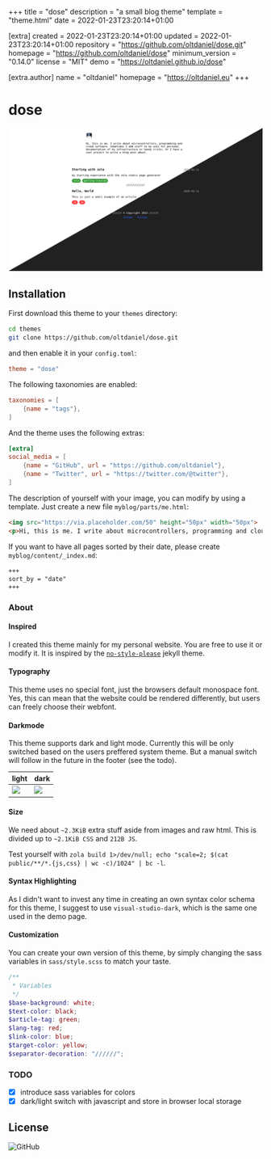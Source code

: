 
+++
title = "dose"
description = "a small blog theme"
template = "theme.html"
date = 2022-01-23T23:20:14+01:00

[extra]
created = 2022-01-23T23:20:14+01:00
updated = 2022-01-23T23:20:14+01:00
repository = "https://github.com/oltdaniel/dose.git"
homepage = "https://github.com/oltdaniel/dose"
minimum_version = "0.14.0"
license = "MIT"
demo = "https://oltdaniel.github.io/dose"

[extra.author]
name = "oltdaniel"
homepage = "https://oltdaniel.eu"
+++        

# dose

![](screenshot.png?raw=true)

## Installation

First download this theme to your `themes` directory:

```bash
cd themes
git clone https://github.com/oltdaniel/dose.git
```

and then enable it in your `config.toml`:

```toml
theme = "dose"
```

The following taxonomies are enabled:

```toml
taxonomies = [
    {name = "tags"},
]
```

And the theme uses the following extras:

```toml
[extra]
social_media = [
    {name = "GitHub", url = "https://github.com/oltdaniel"},
    {name = "Twitter", url = "https://twitter.com/@twitter"},
]
```

The description of yourself with your image, you can modify by using a template. Just create a new
file `myblog/parts/me.html`:

```html
<img src="https://via.placeholder.com/50" height="50px" width="50px">
<p>Hi, this is me. I write about microcontrollers, programming and cloud software. ...</p>
```

If you want to have all pages sorted by their date, please create `myblog/content/_index.md`:
```
+++
sort_by = "date"
+++
```

### About

#### Inspired
I created this theme mainly for my personal website. You are free to use it or modify it. It is inspired by the [`no-style-please`](https://riggraz.dev/no-style-please/) jekyll theme.

#### Typography

This theme uses no special font, just the browsers default monospace font. Yes, this can mean that the website could be rendered differently, but users can freely choose their webfont.

#### Darkmode

This theme supports dark and light mode. Currently this will be only switched based on the users preffered system theme. But a manual switch will follow in the future in the footer (see the todo).

| light | dark |
|-|-|
| ![](screenshot-light.png) | ![](screenshot-dark.png) |

#### Size

We need about `~2.3KiB` extra stuff aside from images and raw html. This is divided up to `~2.1KiB CSS` and `212B JS`.

Test yourself with `zola build 1>/dev/null; echo "scale=2; $(cat public/**/*.{js,css} | wc -c)/1024" | bc -l`.

#### Syntax Highlighting

As I didn't want to invest any time in creating an own syntax color schema for this theme, I suggest to use `visual-studio-dark`, which is the same one used in the demo page.

#### Customization

You can create your own version of this theme, by simply changing the sass variables in `sass/style.scss` to match your taste.

```scss
/**
 * Variables
 */
$base-background: white;
$text-color: black;
$article-tag: green;
$lang-tag: red;
$link-color: blue;
$target-color: yellow;
$separator-decoration: "//////";
```

### TODO

- [x] introduce sass variables for colors
- [x] dark/light switch with javascript and store in browser local storage

## License

![GitHub](https://img.shields.io/github/license/oltdaniel/dose)

        